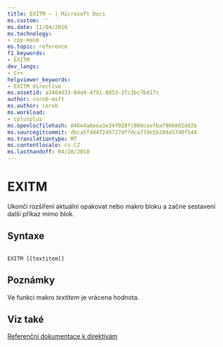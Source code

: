 ```yaml
---
title: EXITM – | Microsoft Docs
ms.custom: ''
ms.date: 11/04/2016
ms.technology:
- cpp-masm
ms.topic: reference
f1_keywords:
- EXITM
dev_langs:
- C++
helpviewer_keywords:
- EXITM directive
ms.assetid: a3484d33-04a9-4791-8d53-3fc3bc7b417c
author: corob-msft
ms.author: corob
ms.workload:
- cplusplus
ms.openlocfilehash: 046e4a6eea3e34f028fc00dceefbaf9668d2dd2b
ms.sourcegitcommit: dbca5fdd47249727df7dca77de5b20da57d0f544
ms.translationtype: MT
ms.contentlocale: cs-CZ
ms.lasthandoff: 04/28/2018
---
```

# <a name="exitm"></a>EXITM
Ukončí rozšíření aktuální opakovat nebo makro bloku a začne sestavení další příkaz mimo blok.  
  
## <a name="syntax"></a>Syntaxe  
  
```  
  
EXITM [[textitem]]   
```  
  
## <a name="remarks"></a>Poznámky  
 Ve funkci makro *textitem* je vrácena hodnota.  
  
## <a name="see-also"></a>Viz také  
 [Referenční dokumentace k direktivám](../../assembler/masm/directives-reference.md)